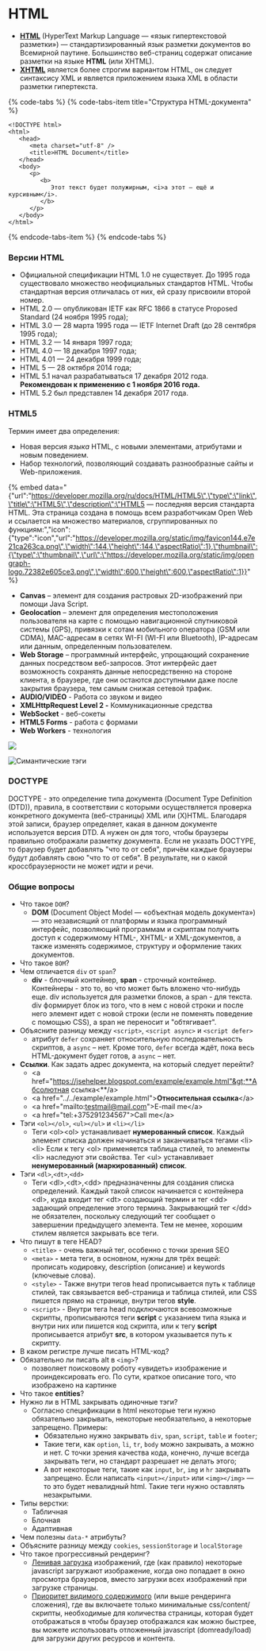 # HTML

* [**HTML**](https://ru.wikipedia.org/wiki/HTML) \(HyperText Markup Language — «язык гипертекстовой разметки»\) — стандартизированный язык разметки документов во Всемирной паутине. Большинство веб-страниц содержат описание разметки на языке **HTML** \(или XHTML\). 
* [**XHTML**](https://ru.wikipedia.org/wiki/XHTML) является более строгим вариантом HTML, он следует синтаксису XML и является приложением языка XML в области разметки гипертекста.

{% code-tabs %}
{% code-tabs-item title="Структура HTML-документа" %}
```markup
<!DOCTYPE html>
<html>
   <head>
      <meta charset="utf-8" />
      <title>HTML Document</title>
   </head>
   <body>
      <p>
         <b>
            Этот текст будет полужирным, <i>а этот — ещё и курсивным</i>.
         </b>
      </p>
   </body>
</html>
```
{% endcode-tabs-item %}
{% endcode-tabs %}

### Версии HTML

* Официальной спецификации HTML 1.0 не существует. До 1995 года существовало множество неофициальных стандартов HTML. Чтобы стандартная версия отличалась от них, ей сразу присвоили второй номер.
* HTML 2.0 — опубликован IETF как RFC 1866 в статусе Proposed Standard \(24 ноября 1995 года\);
* HTML 3.0 — 28 марта 1995 года — IETF Internet Draft \(до 28 сентября 1995 года\);
* HTML 3.2 — 14 января 1997 года;
* HTML 4.0 — 18 декабря 1997 года;
* HTML 4.01 — 24 декабря 1999 года;
* HTML 5 — 28 октября 2014 года;
* HTML 5.1 начал разрабатываться 17 декабря 2012 года. **Рекомендован к применению с 1 ноября 2016 года.**
* HTML 5.2 был представлен 14 декабря 2017 года.

### HTML5

Термин имеет два определения:

* Новая версия _языка_ HTML, с новыми элементами, атрибутами и новым поведением.
* Набор технологий, позволяющий создавать разнообразные сайты и Web-приложения.

{% embed data="{\"url\":\"https://developer.mozilla.org/ru/docs/HTML/HTML5\",\"type\":\"link\",\"title\":\"HTML5\",\"description\":\"HTML5 — последняя версия стандарта HTML. Эта страница создана в помощь всем разработчикам Open Web и ссылается на множество материалов, сгруппированных по функциям:\",\"icon\":{\"type\":\"icon\",\"url\":\"https://developer.mozilla.org/static/img/favicon144.e7e21ca263ca.png\",\"width\":144,\"height\":144,\"aspectRatio\":1},\"thumbnail\":{\"type\":\"thumbnail\",\"url\":\"https://developer.mozilla.org/static/img/opengraph-logo.72382e605ce3.png\",\"width\":600,\"height\":600,\"aspectRatio\":1}}" %}

* **Canvas** – элемент для создания растровых 2D-изображений при помощи Java Script.
* **Geolocation** – элемент для определения местоположения пользователя на карте с помощью навигационной спутниковой системы \(GPS\), привязки к сотам мобильного оператора \(GSM или CDMA\), MAC-адресам в сетях WI-FI \(WI-FI или Bluetooth\), IP-адресам или данным, определенным пользователем.
* **Web Storage** – программный интерфейс, упрощающий сохранение данных посредством веб-запросов. Этот интерфейс дает возможность сохранять данные непосредственно на стороне клиента, в браузере, где они остаются доступными даже после закрытия браузера, тем самым снижая сетевой трафик.
* **AUDIO/VIDEO** - Работа со звуком и видео
* **XMLHttpRequest Level 2 -** Коммуникационные средства
* **WebSocket** - веб-сокеты
* **HTML5 Forms** - работа с формами
* **Web Workers** - технология 

![](.gitbook/assets/image%20%2817%29.png)

![&#x421;&#x438;&#x43C;&#x430;&#x43D;&#x442;&#x438;&#x447;&#x435;&#x441;&#x43A;&#x438;&#x435; &#x442;&#x44D;&#x433;&#x438;](.gitbook/assets/image%20%2821%29.png)

### DOCTYPE

DOCTYPE - это определение типа документа \(Document Type Definition \(DTD\)\), правила, в соответствии с которыми осуществляется проверка конкретного документа \(веб-страницы\) XML или \(X\)HTML. Благодаря этой записи, браузер определяет, какая в данном документе используется версия DTD. А нужен он для того, чтобы браузеры правильно отображали разметку документа. Если не указать DOCTYPE, то браузер будет добавлять "что то от себя", причём каждые браузеры будут добавлять свою "что то от себя". В результате, ни о какой кроссбраузерности не может идти и речи.

### Общие вопросы

* Что такое `DOM`?
  * **DOM** \(Document Object Model — «объектная модель документа»\) — это независящий от платформы и языка программный интерфейс, позволяющий программам и скриптам получить доступ к содержимому HTML-, XHTML- и XML-документов, а также изменять содержимое, структуру и оформление таких документов.
* Что такое `BOM`?
* Чем отличается `div` от `span`? 
  * **div** - блочный контейнер, **span** - строчный контейнер. Контейнеры - это то, во что может быть вложено что-нибудь еще. div используется для разметки блоков, а span - для текста. div формирует блок из того, что в нем с новой строки и после него элемент идет с новой строки \(если не поменять поведение с помощью CSS\), а span не переносит и "обтягивает".
* Объясните разницу между `<script>`, `<script async>` и `<script defer>`
  * атрибут `defer` сохраняет относительную последовательность скриптов, а `async` – нет. Кроме того, `defer` всегда ждёт, пока весь HTML-документ будет готов, а `async` – нет.
* **Ссылки**. Как задать адрес документа, на который следует перейти? 
  * &lt;a href="https://jsehelper.blogspot.com/example/example.html"&gt;**Абсолютная ссылка&lt;**/a&gt;
  * &lt;a href="../../example/example.html"&gt;**Относительная ссылка**&lt;/a&gt;
  * &lt;a href="mailto:testmail@mail.com"&gt;E-mail me&lt;/a&gt;
  * &lt;a href="tel:+375291234567"&gt;Call me&lt;/a&gt;
* Тэги `<ol></ol>`, `<ul></ul>` и `<li></li>`
  * Теги &lt;ol&gt;&lt;ol&gt; устанавливает **нумерованный список**. Каждый элемент списка должен начинаться и заканчиваться тегами &lt;li&gt;&lt;li&gt; Если к тегу &lt;ol&gt; применяется таблица стилей, то элементы &lt;li&gt; наследуют эти свойства. Тег &lt;ul&gt; устанавливает **ненумерованный \(маркированный\) список**.
* Тэги `<dl>`,`<dt>`,`<dd>`
  * Теги &lt;dl&gt;,&lt;dt&gt;,&lt;dd&gt; предназначенны для создания списка определений. Каждый такой список начинается с контейнера &lt;dl&gt;, куда входит тег &lt;dt&gt; создающий термин и тег &lt;dd&gt; задающий определение этого термина. Закрывающий тег &lt;/dd&gt; не обязателен, поскольку следующий тег сообщает о завершении предыдущего элемента. Тем не менее, хорошим стилем является закрывать все теги.
* Что пишут в теге HEAD?
  * `<title>` - очень важный тег, особенно с точки зрения SEO
  * `<meta>` **-** мета теги, в основном, нужны для трёх вещей: прописать кодировку, description \(описание\) и keywords \(ключевые слова\).
  * `<style>` - Также внутри тегов head прописывается путь к таблице стилей, так связывается веб-страница и таблица стилей, или CSS пишется прямо на странице, внутри тегов **style**.
  * `<script>` - Внутри тега head подключаются всевозможные скрипты, прописываются теги **script** с указанием типа языка и внутри них или пишется код скрипта, или к тегу **script** прописывается атрибут **src**, в котором указывается путь к скрипту.
* В каком регистре лучше писать HTML-код? 
* Обязательно ли писать alt в `<img>`?
  * позволяет поисковому роботу «увидеть» изображение и проиндексировать его. По сути, краткое описание того, что изображено на картинке
* Что такое **entities**?
* Нужно ли в HTML закрывать одиночные тэги?
  * Согласно спецификации в html некоторые теги нужно обязательно закрывать, некоторые необязательно, а некоторые запрещено. Примеры:
    * Обязательно нужно закрывать `div`, `span`, `script`, `table` и `footer`;
    * Такие теги, как `option`, `li`, `tr`, `body` можно закрывать, а можно и нет. С точки зрения качества кода, конечно, лучше всегда закрывать теги, но стандарт разрешает не делать этого;
    * А вот некоторые теги, такие как `input`, `br`, `img` и `hr` закрывать запрещено. Если написать `<input></input>` или `<img></img>` — то это будет невалидный html. Такие теги нужно оставлять незакрытыми.
* Типы верстки:
  * Табличная
  * Блочная
  * Адаптивная
* Чем полезны `data-*` атрибуты?
* Объясните разницу между `cookies`, `sessionStorage` и `localStorage`
* Что такое прогрессивный рендеринг?
  * [Ленивая загрузка](https://en.wikipedia.org/wiki/Lazy_loading) изображений, где \(как правило\) некоторые javascript загружают изображение, когда оно попадает в окно просмотра браузеров, вместо загрузки всех изображений при загрузке страницы.
  * [Приоритет видимого содержимого](https://developers.google.com/speed/docs/insights/PrioritizeVisibleContent) \(или выше рендеринга сложения\), где вы включаете только минимальные css/content/скрипты, необходимые для количества страницы, которая будет отображаться в чтобы браузер отображался как можно быстрее, вы можете использовать отложенный javascript \(domready/load\) для загрузки других ресурсов и контента.



